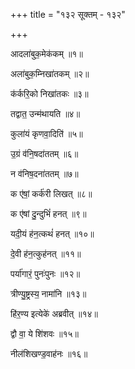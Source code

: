 +++
title = "१३२ सूक्तम् - १३२"

+++

आदला॑बुक॒मेक॑कम् ॥१॥

अला॑बुक॒म्निखा॑तकम् ॥२॥

क॑र्करि॒को निखा॑तकः ॥३॥

तद्वात॒ उन्म॑थायति ॥४॥

कुला॑यं कृणवा॒दिति॑ ॥५॥

उ॒ग्रं व॑नि॒षदा॑ततम् ॥६॥

न व॑निष॒दना॑ततम् ॥७॥

क ए॑षां॒ कर्क॑री लिखत् ॥८॥

क ए॑षां दु॒न्दुभिं॑ हनत् ॥९॥

यदी॒यं ह॑न॒त्कथं॑ हनत् ॥१०॥

दे॒वी ह॑न॒त्कुह॑नत् ॥११॥

पर्या॑गारं॒ पुनः॑पुनः ॥१२॥

त्रीण्यु॒ष्ट्रस्य॒ नामा॑नि ॥१३॥

हि॑र॒ण्य इत्येके॑ अब्रवीत् ॥१४॥

द्वौ वा॒ ये शि॑शवः ॥१५॥

नील॑शिखण्ड॒वाह॑नः ॥१६॥
